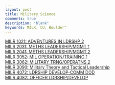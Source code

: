 ```yaml
---
layout: post
title: Military Science
comments: true
description: "blank"
keywords: MILR, CU, Boulder"
---
```

<body>
	<div><a href="../pages/MILR-1021">MILR 1021: ADVENTURES IN LDRSHP 2</a></div>
	<div><a href="../pages/MILR-2031">MILR 2031: METHS LEADERSHIP/MGMT 1</a></div>
	<div><a href="../pages/MILR-2041">MILR 2041: METHS LEADERSHIP/MGMT 2</a></div>
	<div><a href="../pages/MILR-3052">MILR 3052: MIL OPERATION/TRAINING 1</a></div>
	<div><a href="../pages/MILR-3062">MILR 3062: MILITARY TRNG/OPERATNS 2</a></div>
	<div><a href="../pages/MILR-3090">MILR 3090: Military Theory and Tactical Leadership</a></div>
	<div><a href="../pages/MILR-4072">MILR 4072: LDRSHIP DEVELOP-COMM DOD</a></div>
	<div><a href="../pages/MILR-4082">MILR 4082: OFFICER LDRSHIP/DEVELOP</a></div>
</body>